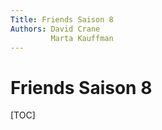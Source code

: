 ```yaml
---
Title: Friends Saison 8
Authors: David Crane
         Marta Kauffman
---
```


# Friends Saison 8

[TOC]

